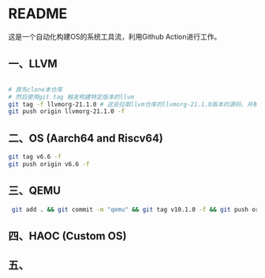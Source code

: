 # README


这是一个自动化构建OS的系统工具流，利用Github Action进行工作。


## 一、LLVM

```bash

# 首先clone本仓库
# 然后使用git tag 触发构建特定版本的llvm
git tag -f llvmorg-21.1.0 # 这会拉取llvm仓库的llvmorg-21.1.0版本的源码，并触发action编译，约4小时，完成后发布到release页面
git push origin llvmorg-21.1.0 -f

```


## 二、OS (Aarch64 and Riscv64)

```bash
git tag v6.6 -f
git push origin v6.6 -f
```


## 三、QEMU

```bash
 git add . && git commit -m "qemu" && git tag v10.1.0 -f && git push origin main && git push origin v10.1.0 -f
```

## 四、HAOC (Custom OS)

## 五、
